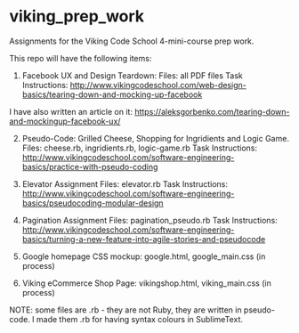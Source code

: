 # viking_prep_work
Assignments for the Viking Code School 4-mini-course prep work.

This repo will have the following items:

1. Facebook UX and Design Teardown: 
    Files: all PDF files
      Task Instructions: http://www.vikingcodeschool.com/web-design-basics/tearing-down-and-mocking-up-facebook

I have also written an article on it: https://aleksgorbenko.com/tearing-down-and-mockingup-facebook-ux/

2. Pseudo-Code: Grilled Cheese, Shopping for Ingridients and Logic Game.
    Files: cheese.rb, ingridients.rb, logic-game.rb
      Task Instructions: http://www.vikingcodeschool.com/software-engineering-basics/practice-with-pseudo-coding

3. Elevator Assignment
    Files: elevator.rb
      Task Instructions: http://www.vikingcodeschool.com/software-engineering-basics/pseudocoding-modular-design

4. Pagination Assignment
    Files: pagination_pseudo.rb
      Task Instructions: http://www.vikingcodeschool.com/software-engineering-basics/turning-a-new-feature-into-agile-stories-and-pseudocode

5. Google homepage CSS mockup: google.html, google_main.css (in process)

6. Viking eCommerce Shop Page: vikingshop.html, viking_main.css (in process)

NOTE: some files are .rb - they are not Ruby, they are written in pseudo-code. I made them .rb for having syntax colours in SublimeText.
